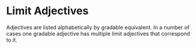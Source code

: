 # Limit Adjectives

Adjectives are listed alphabetically by gradable equivalent.
In a number of cases one gradable adjective has multiple limit adjectives that correspond to it.